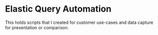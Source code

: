 # Elastic Query Automation

This holds scripts that I created for customer use-cases and data capture for presentation or comparison.
